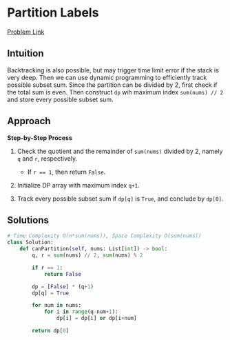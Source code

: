 **Partition Labels**
=
[Problem Link](https://leetcode.com/problems/partition-equal-subset-sum/description)

## Intuition
Backtracking is also possible, but may trigger time limit error if the stack is very deep. Then we can use 
dynamic programming to efficiently track possible subset sum. Since the partition can be divided by 2, first check if 
the total sum is even. Then construct `dp` wih maximum index `sum(nums) // 2` and store every possible subset sum.

## Approach
**Step-by-Step Process**

1. Check the quotient and the remainder of `sum(nums)` divided by 2, namely `q` and `r`, respectively.
    - If `r == 1`, then return `False`.
  
2. Initialize DP array with maximum index `q+1`.

3. Track every possible subset sum if `dp[q]` is `True`, and conclude by `dp[0]`.


## Solutions
```python
# Time Complexity O(n*sum(nums)), Space Complexity O(sum(nums))
class Solution:
    def canPartition(self, nums: List[int]) -> bool:
        q, r = sum(nums) // 2, sum(nums) % 2

        if r == 1:
            return False

        dp = [False] * (q+1)
        dp[q] = True

        for num in nums:
            for i in range(q-num+1):
                dp[i] = dp[i] or dp[i+num]

        return dp[0]
